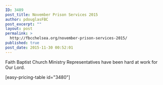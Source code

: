 ```yaml
---
ID: 3489
post_title: November Prison Services 2015
author: pdouglasFBC
post_excerpt: ""
layout: post
permalink: >
  http://fbcchelsea.org/november-prison-services-2015/
published: true
post_date: 2015-11-30 00:52:01
---
```

Faith Baptist Church Ministry Representatives have been hard at work for Our Lord.

[easy-pricing-table id="3480"]